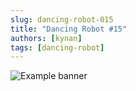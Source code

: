 ```yaml
---
slug: dancing-robot-015
title: "Dancing Robot #15"
authors: [kynan]
tags: [dancing-robot]
---
```


![Example banner](/img/stories/dancing-robot_new/015.png)
